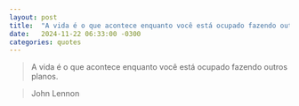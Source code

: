 ```yaml
---
layout: post
title:  "A vida é o que acontece enquanto você está ocupado fazendo outros planos."
date:   2024-11-22 06:33:00 -0300
categories: quotes
---
```

>A vida é o que acontece enquanto você está ocupado fazendo outros planos.

>John Lennon

